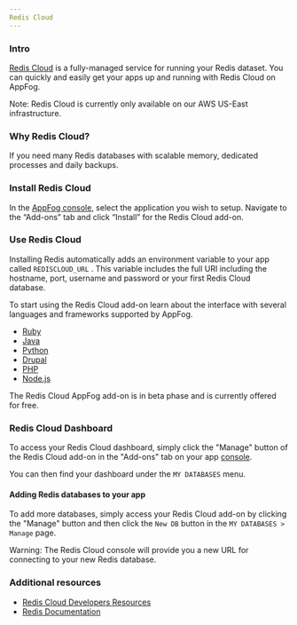 ```yaml
---
Redis Cloud
---
```


### Intro

[Redis Cloud](http://redis-cloud.com) is a fully-managed service for running your Redis dataset. You can quickly and easily get your apps up and running with Redis Cloud on AppFog.

Note: Redis Cloud is currently only available on our AWS US-East infrastructure.

### Why Redis Cloud?

If you need many Redis databases with scalable memory, dedicated processes and daily backups.

### Install Redis Cloud

In the [AppFog console](https://console.appfog.com/), select the application you wish to setup.
Navigate to the “Add-ons” tab and click “Install” for the Redis Cloud add-on.

### Use Redis Cloud

Installing Redis automatically adds an environment variable to your app called `REDISCLOUD_URL` . 
This variable includes the full URI including the hostname, port, username and password or your first Redis Cloud database.

To start using the Redis Cloud add-on learn about the interface with several languages and frameworks supported by AppFog.

* [Ruby](http://redislabs.com/redis-ruby)
* [Java](http://redislabs.com/redis-java)
* [Python](http://redislabs.com/python-redis)
* [Drupal](redislabs.com/drupal-redis)
* [PHP](http://redislabs.com/php-redis)
* [Node.js](http://redislabs.com/node-js-redis)

The Redis Cloud AppFog add-on is in beta phase and is currently offered for free.

### Redis Cloud Dashboard

To access your Redis Cloud dashboard, simply click the "Manage" button of the Redis Cloud add-on in the "Add-ons" tab on your app [console](https://console.appfog.com/).

You can then find your dashboard under the `MY DATABASES` menu.

#### Adding Redis databases to your app  


To add more databases, simply access your Redis Cloud add-on by clicking the "Manage" button and then click the `New DB` button in the `MY DATABASES > Manage` page. 

Warning: The Redis Cloud console will provide you a new URL for connecting to your new Redis database.

### Additional resources

* [Redis Cloud Developers Resources](http://redis-cloud.com/redis/developers)
* [Redis Documentation](http://redis.io/documentation)
